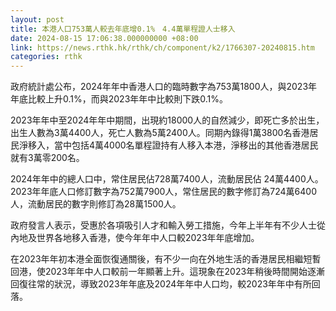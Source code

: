 ```yaml
---
layout: post
title: 本港人口753萬人較去年底增0.1%　4.4萬單程證人士移入
date: 2024-08-15 17:06:38.000000000 +08:00
link: https://news.rthk.hk/rthk/ch/component/k2/1766307-20240815.htm
categories: rthk
---
```


政府統計處公布，2024年年中香港人口的臨時數字為753萬1800人，與2023年年底比較上升0.1%，而與2023年年中比較則下跌0.1%。

2023年年中至2024年年中期間，出現約18000人的自然減少，即死亡多於出生，出生人數為3萬4400人，死亡人數為5萬2400人。同期內錄得1萬3800名香港居民淨移入，當中包括4萬4000名單程證持有人移入本港，淨移出的其他香港居民就有3萬零200名。

2024年年中的總人口中，常住居民佔728萬7400人，流動居民佔 24萬4400人。2023年年底人口修訂數字為752萬7900人，常住居民的數字修訂為724萬6400人，流動居民的數字則修訂為28萬1500人。

政府發言人表示，受惠於各項吸引人才和輸入勞工措施，今年上半年有不少人士從內地及世界各地移入香港，使今年年中人口較2023年年底增加。

在2023年年初本港全面恢復通關後，有不少一向在外地生活的香港居民相繼短暫回港，使2023年年中人口較前一年顯著上升。這現象在2023年稍後時間開始逐漸回復往常的狀況，導致2023年年底及2024年年中人口均，較2023年年中有所回落。
